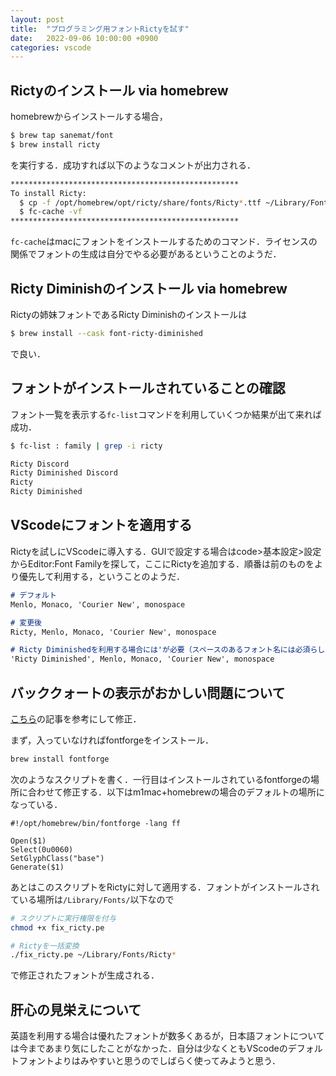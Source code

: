 ```yaml
---
layout: post
title:  "プログラミング用フォントRictyを試す"
date:   2022-09-06 10:00:00 +0900
categories: vscode 
---
```


## Rictyのインストール via homebrew

homebrewからインストールする場合，

```bash
$ brew tap sanemat/font
$ brew install ricty
```

を実行する．成功すれば以下のようなコメントが出力される．

```bash
***************************************************
To install Ricty:
  $ cp -f /opt/homebrew/opt/ricty/share/fonts/Ricty*.ttf ~/Library/Fonts/
  $ fc-cache -vf
***************************************************
```

`fc-cache`はmacにフォントをインストールするためのコマンド．ライセンスの関係でフォントの生成は自分でやる必要があるということのようだ．

## Ricty Diminishのインストール via homebrew

Rictyの姉妹フォントであるRicty Diminishのインストールは

```bash
$ brew install --cask font-ricty-diminished
```

で良い．

## フォントがインストールされていることの確認

フォント一覧を表示する`fc-list`コマンドを利用していくつか結果が出て来れば成功．

```bash
$ fc-list : family | grep -i ricty

Ricty Discord
Ricty Diminished Discord
Ricty
Ricty Diminished
```


## VScodeにフォントを適用する

Rictyを試しにVScodeに導入する．GUIで設定する場合はcode>基本設定>設定からEditor:Font Familyを探して，ここにRictyを追加する．順番は前のものをより優先して利用する，ということのようだ．

```markdown
# デフォルト
Menlo, Monaco, 'Courier New', monospace

# 変更後
Ricty, Menlo, Monaco, 'Courier New', monospace

# Ricty Diminishedを利用する場合には'が必要（スペースのあるフォント名には必須らしい）
'Ricty Diminished', Menlo, Monaco, 'Courier New', monospace
```

## バッククォートの表示がおかしい問題について

[こちら](https://memo.koumei2.com/vscode%E3%81%AE%E3%83%90%E3%83%83%E3%82%AF%E3%82%AF%E3%82%A9%E3%83%BC%E3%83%88%E8%A1%A8%E7%A4%BA%E3%81%8C%E3%81%8A%E3%81%8B%E3%81%97%E3%81%84/)の記事を参考にして修正．

まず，入っていなければfontforgeをインストール．

```bash
brew install fontforge
```

次のようなスクリプトを書く．一行目はインストールされているfontforgeの場所に合わせて修正する．以下はm1mac+homebrewの場合のデフォルトの場所になっている．

```bash:fix_ricty.pe
#!/opt/homebrew/bin/fontforge -lang ff

Open($1)
Select(0u0060)
SetGlyphClass("base")
Generate($1)
```

あとはこのスクリプトをRictyに対して適用する．フォントがインストールされている場所は`/Library/Fonts/`以下なので

```bash
# スクリプトに実行権限を付与
chmod +x fix_ricty.pe

# Rictyを一括変換
./fix_ricty.pe ~/Library/Fonts/Ricty*
```

で修正されたフォントが生成される．

## 肝心の見栄えについて

英語を利用する場合は優れたフォントが数多くあるが，日本語フォントについては今まであまり気にしたことがなかった．自分は少なくともVScodeのデフォルトフォントよりはみやすいと思うのでしばらく使ってみようと思う．

